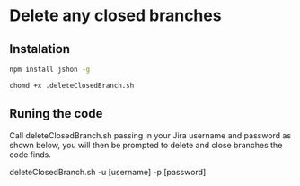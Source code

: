 # Delete any closed branches

## Instalation
```bash
npm install jshon -g

chomd +x .deleteClosedBranch.sh
```

## Runing the code
Call deleteClosedBranch.sh passing in your Jira username and password as shown below, you will then be prompted to delete and close branches the code finds.

deleteClosedBranch.sh -u [username] -p [password]
